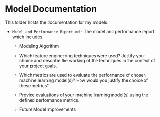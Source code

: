 # Model Documentation

This folder hosts the documentation for my models.


- `Model and Performance Report.md` - The model and performance report which includes

  - Modeling Algorithm

  - Which feature engineering techniques were used?
    Justify your choice and describe the working of the techniques in the context of your project goals.

  - Which metrics are used to evaluate the performance of chosen machine learning model(s)?
    How would you justify the choice of these metrics?

  - Provide evaluations of your machine learning model(s) using the defined performance metrics.

  - Future Model Improvements
